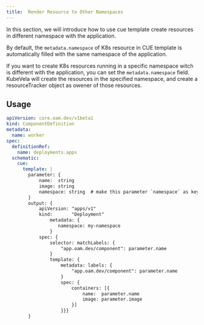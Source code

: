 ```yaml
---
title:  Render Resource to Other Namespaces
---
```


In this section, we will introduce how to use cue template create resources in different namespace with the application.

By default, the `metadata.namespace` of K8s resource in CUE template is automatically filled with the same namespace of the application.

If you want to create K8s resources running in a specific namespace witch is different with the application, you can set the `metadata.namespace` field.
KubeVela will create the resources in the specified namespace, and create a resourceTracker object as owener of those resources.


## Usage

```yaml
apiVersion: core.oam.dev/v1beta1
kind: ComponentDefinition
metadata:
  name: worker
spec:
  definitionRef:
    name: deployments.apps
  schematic:
    cue:
      template: |
        parameter: {
        	name:  string
        	image: string
        	namespace: string  # make this parameter `namespace` as keyword which represents the resource maybe located in different namespace with application
        }
        output: {
        	apiVersion: "apps/v1"
        	kind:       "Deployment"
                metadata: {
                   namespace: my-namespace
                }
        	spec: {
        		selector: matchLabels: {
        			"app.oam.dev/component": parameter.name
        		}
        		template: {
        			metadata: labels: {
        				"app.oam.dev/component": parameter.name
        			}
        			spec: {
        				containers: [{
        					name:  parameter.name
        					image: parameter.image
        				}]
        			}}}
        }
```

